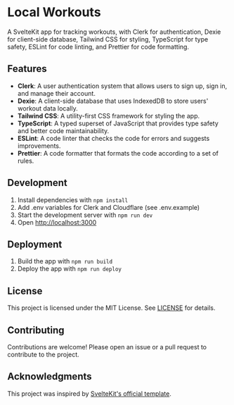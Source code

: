 # Local Workouts

A SvelteKit app for tracking workouts, with Clerk for authentication, Dexie for client-side database, Tailwind CSS for styling, TypeScript for type safety, ESLint for code linting, and Prettier for code formatting.

## Features

- **Clerk**: A user authentication system that allows users to sign up, sign in, and manage their account.
- **Dexie**: A client-side database that uses IndexedDB to store users' workout data locally.
- **Tailwind CSS**: A utility-first CSS framework for styling the app.
- **TypeScript**: A typed superset of JavaScript that provides type safety and better code maintainability.
- **ESLint**: A code linter that checks the code for errors and suggests improvements.
- **Prettier**: A code formatter that formats the code according to a set of rules.

## Development

1. Install dependencies with `npm install`
2. Add .env variables for Clerk and Cloudflare (see .env.example)
3. Start the development server with `npm run dev`
4. Open [http://localhost:3000](http://localhost:3000)

## Deployment

1. Build the app with `npm run build`
2. Deploy the app with `npm run deploy`

## License

This project is licensed under the MIT License. See [LICENSE](LICENSE) for details.

## Contributing

Contributions are welcome! Please open an issue or a pull request to contribute to the project.

## Acknowledgments

This project was inspired by [SvelteKit's official template](https://github.com/sveltejs/kit/tree/master/packages/create-svelte#readme).

